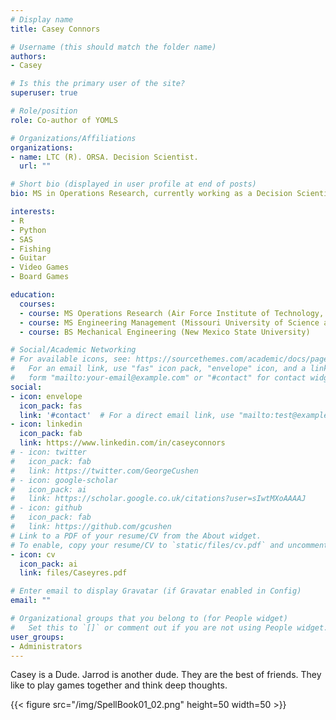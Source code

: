 ```yaml
---
# Display name
title: Casey Connors

# Username (this should match the folder name)
authors:
- Casey

# Is this the primary user of the site?
superuser: true

# Role/position
role: Co-author of YOMLS

# Organizations/Affiliations
organizations:
- name: LTC (R). ORSA. Decision Scientist. 
  url: ""

# Short bio (displayed in user profile at end of posts)
bio: MS in Operations Research, currently working as a Decision Scientist, heavily involved in model development. Interests in learning and developing in the Data Science space.

interests:
- R
- Python
- SAS
- Fishing
- Guitar
- Video Games
- Board Games

education:
  courses:
  - course: MS Operations Research (Air Force Institute of Technology, Focus in Applied Statistics and Simulation)
  - course: MS Engineering Management (Missouri University of Science and Technology, Construction Management Certificate)
  - course: BS Mechanical Engineering (New Mexico State University)

# Social/Academic Networking
# For available icons, see: https://sourcethemes.com/academic/docs/page-builder/#icons
#   For an email link, use "fas" icon pack, "envelope" icon, and a link in the
#   form "mailto:your-email@example.com" or "#contact" for contact widget.
social:
- icon: envelope
  icon_pack: fas
  link: '#contact'  # For a direct email link, use "mailto:test@example.org".
- icon: linkedin
  icon_pack: fab
  link: https://www.linkedin.com/in/caseyconnors
# - icon: twitter
#   icon_pack: fab
#   link: https://twitter.com/GeorgeCushen
# - icon: google-scholar
#   icon_pack: ai
#   link: https://scholar.google.co.uk/citations?user=sIwtMXoAAAAJ
# - icon: github
#   icon_pack: fab
#   link: https://github.com/gcushen
# Link to a PDF of your resume/CV from the About widget.
# To enable, copy your resume/CV to `static/files/cv.pdf` and uncomment the lines below.
- icon: cv
  icon_pack: ai
  link: files/Caseyres.pdf

# Enter email to display Gravatar (if Gravatar enabled in Config)
email: ""

# Organizational groups that you belong to (for People widget)
#   Set this to `[]` or comment out if you are not using People widget.
user_groups:
- Administrators
---
```


Casey is a Dude. Jarrod is another dude. They are the best of friends. They like to play games together and think deep thoughts.

{{< figure src="/img/SpellBook01_02.png" height=50 width=50 >}}


